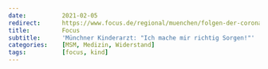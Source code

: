 ```yaml
---
date:          2021-02-05
redirect:      https://www.focus.de/regional/muenchen/folgen-der-corona-massnahmen-kinderarzt-ueber-folgen-drastischer-massnahmen-es-macht-mich-betroffen-wuetend_id_12943788.html
title:         Focus
subtitle:      'Münchner Kinderarzt: "Ich mache mir richtig Sorgen!"'
categories:    [MSM, Medizin, Widerstand]
tags:          [focus, kind]
---
```

